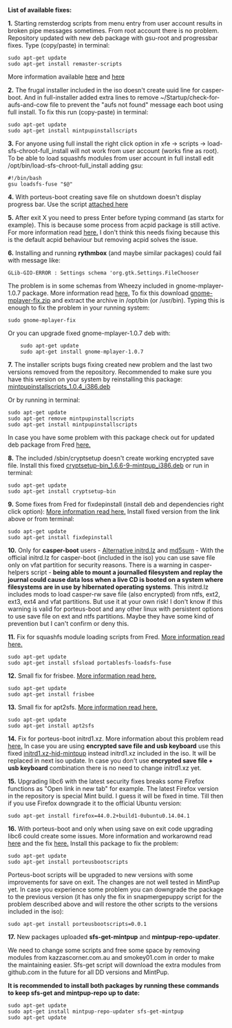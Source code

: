 
**List of available fixes:**

**1.** Starting remsterdog scripts from menu entry from user account results in broken pipe messages sometimes. From root account there is no problem.
Repository updated with new deb package with gsu-root and progressbar fixes.
Type (copy/paste) in terminal:
```
sudo apt-get update
sudo apt-get install remaster-scripts
```
More information available [here](http://www.murga-linux.com/puppy/viewtopic.php?p=859891#859891) and [here](http://www.murga-linux.com/puppy/viewtopic.php?p=859915#859915)

**2.** The frugal installer included in the iso doesn't create uuid line for casper-boot. And in full-installer added extra lines to remove ~/Startup/check-for-aufs-and-cow file to prevent the "aufs not found" message each boot using full install.
To fix this run (copy-paste) in terminal:
```
sudo apt-get update
sudo apt-get install mintpupinstallscripts
```

**3.** For anyone using full install the right click option in xfe -> scripts -> load-sfs-chroot-full_install will not work from user account (works fine as root). To be able to load squashfs modules from user account in full install edit /opt/bin/load-sfs-chroot-full_install adding gsu:
```
#!/bin/bash
gsu loadsfs-fuse "$@"
```

**4.** With porteus-boot creating save file on shutdown doesn't display progress bar.
Use the script [attached here](http://murga-linux.com/puppy/viewtopic.php?p=859536#859536)

**5.** After exit X you need to press Enter before typing command (as startx for example). This is because some process from acpid package is still active. For more information read [here.](http://murga-linux.com/puppy/viewtopic.php?p=859994#859994) I don't think this needs fixing because this is the default acpid behaviour but removing acpid solves the issue.

**6.** Installing and running **rythmbox** (and maybe similar packages) could fail with message like:
```
GLib-GIO-ERROR : Settings schema 'org.gtk.Settings.FileChooser
```
The problem is in some schemas from Wheezy included in gnome-mplayer-1.0.7 package. More information read [here.](http://murga-linux.com/puppy/viewtopic.php?p=863936#863936) To fix this download [gnome-mplayer-fix.zip](http://murga-linux.com/puppy/viewtopic.php?mode=attach&id=90533) and extract the archive in /opt/bin (or /usr/bin). Typing this is enough to fix the problem in your running system:
```
sudo gnome-mplayer-fix
```
Or you can upgrade fixed gnome-mplayer-1.0.7 deb with:
```
    sudo apt-get update
    sudo apt-get install gnome-mplayer-1.0.7
```

**7.** The installer scripts bugs fixing created new problem and the last two versions removed from the repository. 
Recommended to make sure you have this version on your system by reinstalling this package: [mintpupinstallscripts_1.0.4_i386.deb](http://kazzascorner.com.au/saintless/MintPup/Packages/Included/mintpupinstallscripts_1.0.4_i386.deb)

Or by running in terminal:
```
sudo apt-get update
sudo apt-get remove mintpupinstallscripts
sudo apt-get install mintpupinstallscripts
```
In case you have some problem with this package check out for updated deb package from Fred [here.](http://murga-linux.com/puppy/viewtopic.php?p=877514#877514)

**8.** The included /sbin/cryptsetup doesn't create working encrypted save file. Install this fixed [cryptsetup-bin_1.6.6-9-mintpup_i386.deb](http://kazzascorner.com.au/saintless/MintPup/Packages/Included/cryptsetup-bin_1.6.6-9-mintpup_i386.deb) or run in terminal:
```
sudo apt-get update
sudo apt-get install cryptsetup-bin
```

**9.** Some fixes from Fred for fixdepinstall (install deb and dependencies right click option):
[More information read here.](http://murga-linux.com/puppy/viewtopic.php?p=871384#871384)
Install fixed version from the link above or from terminal:
```
sudo apt-get update
sudo apt-get install fixdepinstall
```

**10.** Only for **casper-boot** users - [Alternative initrd.lz](https://github.com/MintPup/MintPup-Trusty/releases/download/v0.1/initrd.lz) and [md5sum](https://github.com/MintPup/MintPup-Trusty/blob/master/md5sum) - With the official initrd.lz for casper-boot (included in the iso) you can use save file only on vfat partition for security reasons. There is a warning in casper-helpers script - **being able to mount a journalled filesystem and replay the journal could cause data loss when a live CD is booted on a system where filesystems are in use by hibernated operating systems**. This initrd.lz includes mods to load casper-rw save file (also encrypted) from ntfs, ext2, ext3, ext4 and vfat partitions. But use it at your own risk!
I don't know if this warning is valid for porteus-boot and any other linux with persistent options to use save file on ext and ntfs partitions. Maybe they have some kind of prevention but I can't confirm or deny this.

**11.** Fix for squashfs module loading scripts from Fred. [More information read here.](http://murga-linux.com/puppy/viewtopic.php?p=878996#878996)
```
sudo apt-get update
sudo apt-get install sfsload portablesfs-loadsfs-fuse
```

**12.** Small fix for frisbee. [More information read here.](http://murga-linux.com/puppy/viewtopic.php?p=883158&sid=3588429564754e676ce49df134d930a8#883158)
```
sudo apt-get update
sudo apt-get install frisbee
```

**13.** Small fix for apt2sfs. [More information read here.](http://murga-linux.com/puppy/viewtopic.php?p=885536&sid=e09b92e591e85bcc4632168abdb32e5b#885536)
```
sudo apt-get update
sudo apt-get install apt2sfs
```

**14.** Fix for porteus-boot initrd1.xz. More information about this problem read [here.](http://murga-linux.com/puppy/viewtopic.php?p=885874&sid=a1a579b99b8a00be9a2b36bc9a227635#885874)
In case you are using **encrypted save file and usb keyboard** use this fixed [initrd1.xz-hid-mintpup](https://github.com/MintPup/MintPup-Trusty/releases/download/v0.1/initrd1.xz-hid-mintpup) instead initrd1.xz included in the iso. It will be replaced in next iso update.
In case you don't use **encrypted save file + usb keyboard** combination there is no need to change initrd1.xz yet.

**15.** Upgrading libc6 with the latest security fixes breaks some Firefox functions as "Open link in new tab" for example. The latest Firefox version in the repository is special Mint build. I guess it will be fixed in time. Till then if you use Firefox downgrade it to the official Ubuntu version:
```
sudo apt-get install firefox=44.0.2+build1-0ubuntu0.14.04.1

```

**16.** With porteus-boot and only when using save on exit code upgrading libc6 could create some issues. More information and workarownd read [here](http://murga-linux.com/puppy/viewtopic.php?p=889934&sid=00f59036fe7b1df6f8bc7168fe1df597#889934) and the fix [here.](http://murga-linux.com/puppy/viewtopic.php?p=890342&sid=00f59036fe7b1df6f8bc7168fe1df597#890342)
Install this package to fix the problem:
```
sudo apt-get update
sudo apt-get install porteusbootscripts

```
Porteus-boot scripts will be upgraded to new versions with some improvements for save on exit. The changes are not well tested in MintPup yet. In case you experience some problem you can downgrade the package to the previous version (it has only the fix in snapmergepuppy script for the problem described above and will restore the other scripts to the versions included in the iso):
```
sudo apt-get install porteusbootscripts=0.0.1

```

**17.** New packages uploaded **sfs-get-mintpup** and **mintpup-repo-updater**.

We need to change some scripts and free some space by removing modules from kazzascorner.com.au and smokey01.com in order to make the maintaining easier. Sfs-get script will download the extra modules from github.com in the future for all DD versions and MintPup.

**It is recommended to install both packages by running these commands to keep sfs-get and mintpup-repo up to date:**
```
sudo apt-get update
sudo apt-get install mintpup-repo-updater sfs-get-mintpup
sudo apt-get update
```
